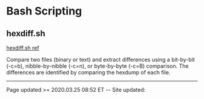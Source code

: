 # Bash Scripting

## hexdiff.sh

[hexdiff.sh ref](/pages/scripting_and_programming/hexdiff.md)

Compare two files (binary or text) and extract differences using a bit-by-bit (-c=b), nibble-by-nibble (-c=n), or byte-by-byte (-c=B) comparison. The differences are identified by comparing the hexdump of each file.

<hr class="tight"><p class="timestamp">Page updated >= 2020.03.25 08:52 ET -- Site updated: <span id="timestamp"></span></p>
<script type='text/javascript'>document.getElementById("timestamp").innerHTML = Date(document.lastModified);</script>
